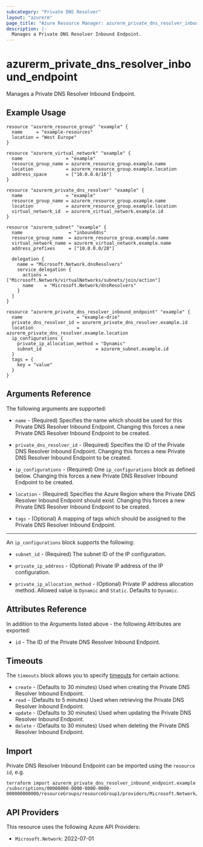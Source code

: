 ```yaml
---
subcategory: "Private DNS Resolver"
layout: "azurerm"
page_title: "Azure Resource Manager: azurerm_private_dns_resolver_inbound_endpoint"
description: |-
  Manages a Private DNS Resolver Inbound Endpoint.
---
```


# azurerm_private_dns_resolver_inbound_endpoint

Manages a Private DNS Resolver Inbound Endpoint.

## Example Usage

```hcl
resource "azurerm_resource_group" "example" {
  name     = "example-resources"
  location = "West Europe"
}

resource "azurerm_virtual_network" "example" {
  name                = "example"
  resource_group_name = azurerm_resource_group.example.name
  location            = azurerm_resource_group.example.location
  address_space       = ["10.0.0.0/16"]
}

resource "azurerm_private_dns_resolver" "example" {
  name                = "example"
  resource_group_name = azurerm_resource_group.example.name
  location            = azurerm_resource_group.example.location
  virtual_network_id  = azurerm_virtual_network.example.id
}

resource "azurerm_subnet" "example" {
  name                 = "inbounddns"
  resource_group_name  = azurerm_resource_group.example.name
  virtual_network_name = azurerm_virtual_network.example.name
  address_prefixes     = ["10.0.0.0/28"]

  delegation {
    name = "Microsoft.Network.dnsResolvers"
    service_delegation {
      actions = ["Microsoft.Network/virtualNetworks/subnets/join/action"]
      name    = "Microsoft.Network/dnsResolvers"
    }
  }
}

resource "azurerm_private_dns_resolver_inbound_endpoint" "example" {
  name                    = "example-drie"
  private_dns_resolver_id = azurerm_private_dns_resolver.example.id
  location                = azurerm_private_dns_resolver.example.location
  ip_configurations {
    private_ip_allocation_method = "Dynamic"
    subnet_id                    = azurerm_subnet.example.id
  }
  tags = {
    key = "value"
  }
}
```

## Arguments Reference

The following arguments are supported:

* `name` - (Required) Specifies the name which should be used for this Private DNS Resolver Inbound Endpoint. Changing this forces a new Private DNS Resolver Inbound Endpoint to be created.

* `private_dns_resolver_id` - (Required) Specifies the ID of the Private DNS Resolver Inbound Endpoint. Changing this forces a new Private DNS Resolver Inbound Endpoint to be created.

* `ip_configurations` - (Required) One `ip_configurations` block as defined below. Changing this forces a new Private DNS Resolver Inbound Endpoint to be created.

* `location` - (Required) Specifies the Azure Region where the Private DNS Resolver Inbound Endpoint should exist. Changing this forces a new Private DNS Resolver Inbound Endpoint to be created.

* `tags` - (Optional) A mapping of tags which should be assigned to the Private DNS Resolver Inbound Endpoint.

---

An `ip_configurations` block supports the following:

* `subnet_id` - (Required) The subnet ID of the IP configuration.

* `private_ip_address` - (Optional) Private IP address of the IP configuration.

* `private_ip_allocation_method` - (Optional) Private IP address allocation method. Allowed value is `Dynamic` and `Static`. Defaults to `Dynamic`.

## Attributes Reference

In addition to the Arguments listed above - the following Attributes are exported:

* `id` - The ID of the Private DNS Resolver Inbound Endpoint.

## Timeouts

The `timeouts` block allows you to specify [timeouts](https://www.terraform.io/docs/configuration/resources.html#timeouts) for certain actions:

* `create` - (Defaults to 30 minutes) Used when creating the Private DNS Resolver Inbound Endpoint.
* `read` - (Defaults to 5 minutes) Used when retrieving the Private DNS Resolver Inbound Endpoint.
* `update` - (Defaults to 30 minutes) Used when updating the Private DNS Resolver Inbound Endpoint.
* `delete` - (Defaults to 30 minutes) Used when deleting the Private DNS Resolver Inbound Endpoint.

## Import

Private DNS Resolver Inbound Endpoint can be imported using the `resource id`, e.g.

```shell
terraform import azurerm_private_dns_resolver_inbound_endpoint.example /subscriptions/00000000-0000-0000-0000-000000000000/resourceGroups/resourceGroup1/providers/Microsoft.Network/dnsResolvers/dnsResolver1/inboundEndpoints/inboundEndpoint1
```

## API Providers
<!-- This section is generated, changes will be overwritten -->
This resource uses the following Azure API Providers:

* `Microsoft.Network`: 2022-07-01
